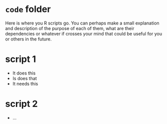 # `code` folder

Here is where you R scripts go. You can perhaps make a small explanation and description of the purpose of each of them, what are their dependencies or whatever if crosses your mind that could be useful for you or others in the future.  

# script 1 

- It does this
- Is does that
- It needs this 

# script 2 

- ... 